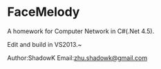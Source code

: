 # FaceMelody
A homework for Computer Network in C#(.Net 4.5).

Edit and build in VS2013.~

Author:ShadowK
Email:zhu.shadowk@gmail.com